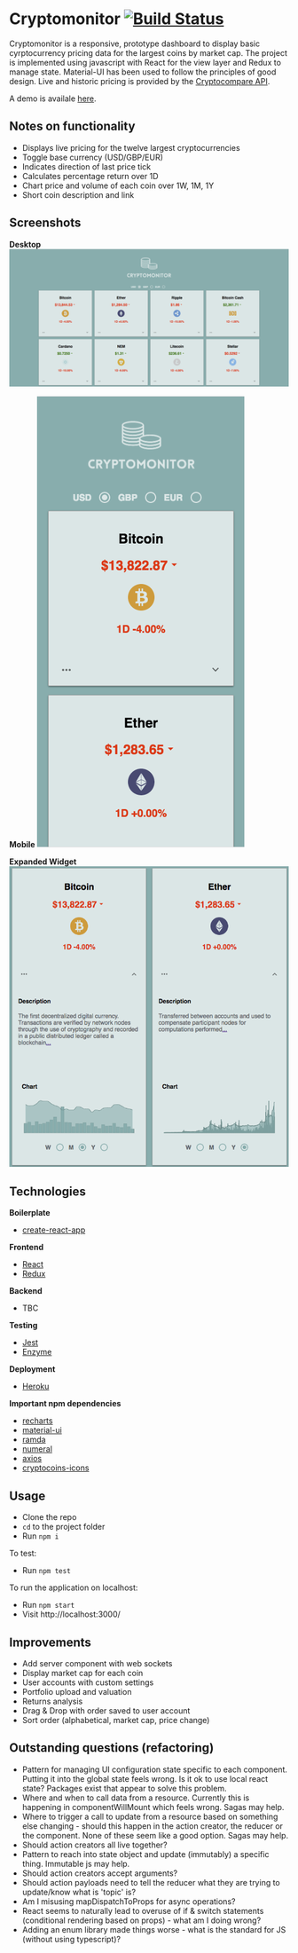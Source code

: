 # Cryptomonitor [![Build Status](https://travis-ci.org/joemaidman/cryptomonitor.svg?branch=master)](https://travis-ci.org/joemaidman/cryptomonitor)

Cryptomonitor is a  responsive, prototype dashboard to display basic cyrptocurrency pricing data for the largest coins by market cap. The project is implemented using javascript with React for the view layer and Redux to manage state. Material-UI has been used to follow the principles of good design. Live and historic pricing is provided by the <a href='https://www.cryptocompare.com/api/' target='_blank'>Cryptocompare API</a>.

A demo is availale <a href='https://cryptomonitor.netlify.com' target='_blank'>here</a>.

## Notes on functionality
* Displays live pricing for the twelve largest cryptocurrencies
* Toggle base currency (USD/GBP/EUR)
* Indicates direction of last price tick
* Calculates percentage return over 1D
* Chart price and volume of each coin over 1W, 1M, 1Y
* Short coin description and link

## Screenshots
**Desktop**
![home](https://raw.githubusercontent.com/joemaidman/cryptomonitor/master/screenshots/desktop.png)

**Mobile**
![Mobile](https://raw.githubusercontent.com/joemaidman/cryptomonitor/master/screenshots/mobile.png)

**Expanded Widget**
![Widget](https://raw.githubusercontent.com/joemaidman/cryptomonitor/master/screenshots/widget.png)

## Technologies

**Boilerplate**
- <a href='https://www.npmjs.com/package/create-react-app'>create-react-app</a>

**Frontend**
- <a href='https://reactjs.org/' target='_blank'>React</a>
- <a href='https://www.npmjs.com/package/redux' target='_blank'>Redux</a>

**Backend**
- TBC

**Testing**
- <a href='https://www.npmjs.com/package/jest' target='_blank'>Jest</a>
- <a href='https://www.npmjs.com/package/enzyme' target='_blank'>Enzyme</a>

**Deployment**
- <a href='https://www.heroku.com/' target='_blank'>Heroku</a>

**Important npm dependencies**
- <a href='https://www.npmjs.com/package/recharts' target='_blank'>recharts</a>
- <a href='https://www.npmjs.com/package/material-ui' target='_blank'>material-ui</a>
- <a href='https://www.npmjs.com/package/ramda' target='_blank'>ramda</a>
- <a href='https://www.npmjs.com/package/numeral' target='_blank'>numeral</a>
- <a href='https://www.npmjs.com/package/axios' target='_blank'>axios</a>
- <a href='https://www.npmjs.com/package/cryptocoins-icons' target='_blank'>cryptocoins-icons</a>

## Usage
- Clone the repo
- `cd` to the project folder
- Run `npm i`

To test:
- Run `npm test`

To run the application on localhost:
- Run `npm start`
- Visit http://localhost:3000/

## Improvements
* Add server component with web sockets
* Display market cap for each coin
* User accounts with custom settings
* Portfolio upload and valuation
* Returns analysis
* Drag & Drop with order saved to user account
* Sort order (alphabetical, market cap, price change)

## Outstanding questions (refactoring)
* Pattern for managing UI configuration state specific to each component. Putting it into the global state feels wrong. Is it ok to use local react state? Packages exist that appear to solve this problem.
* Where and when to call data from a resource. Currently this is happening in componentWillMount which feels wrong. Sagas may help.
* Where to trigger a call to update from a resource based on something else changing - should this happen in the action creator, the reducer or the component. None of these seem like a good option. Sagas may help.
* Should action creators all live together?
* Pattern to reach into state object and update (immutably) a specific thing. Immutable js may help.
* Should action creators accept arguments?
* Should action payloads need to tell the reducer what they are trying to update/know what is 'topic' is?
* Am I misusing mapDispatchToProps for async operations?
* React seems to naturally lead to overuse of if & switch statements (conditional rendering based on props) - what am I doing wrong?
* Adding an enum library made things worse - what is the standard for JS (without using typescript)?